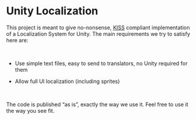 Unity Localization
==================

This project is meant to give no-nonsense,
[KISS](https://en.wikipedia.org/wiki/KISS_principle) compliant implementation of
a Localization System for Unity. The main requirements we try to satisfy here
are:

 

-   Use simple text files, easy to send to translators, no Unity required for
    them

-   Allow full UI localization (including sprites)

 

The code is published “as is”, exactly the way we use it. Feel free to use it
the way you see fit.
